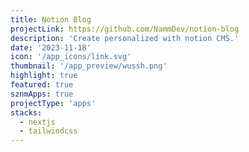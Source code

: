 ```yaml
---
title: Notion Blog
projectLink: https://github.com/NammDev/notion-blog
description: 'Create personalized with notion CMS.'
date: '2023-11-18'
icon: '/app_icons/link.svg'
thumbnail: '/app_preview/wussh.png'
highlight: true
featured: true
sznmApps: true
projectType: 'apps'
stacks:
  - nextjs
  - tailwindcss
---
```

